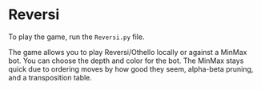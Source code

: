 # Reversi

To play the game, run the `Reversi.py` file.

The game allows you to play Reversi/Othello locally or against a MinMax bot. You can choose the depth and color for the bot. The MinMax stays quick due to ordering moves by how good they seem, alpha-beta pruning, and a transposition table.
